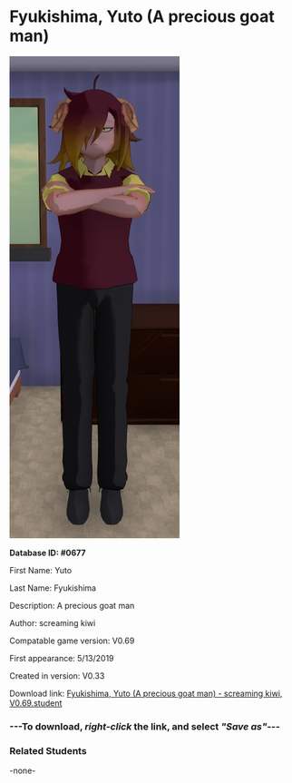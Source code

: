# Fyukishima, Yuto (A precious goat man)

<img src="../../Files/Images/Fyukishima, Yuto (A precious goat man).png" title="Fyukishima, Yuto (A precious goat man) - screaming kiwi, V0.69">

**Database ID: #0677**

First Name: Yuto

Last Name: Fyukishima

Description: A precious goat man

Author: screaming kiwi

Compatable game version: V0.69

First appearance: 5/13/2019

Created in version: V0.33

Download link: <a href="https://raw.githubusercontent.com/Arbiter1223/Daigaku-Gurashi-Custom-Students/master/Files/Student%20Files/Fyukishima%2C%20Yuto%20(A%20precious%20goat%20man)%20-%20screaming%20kiwi%2C%20V0.69.student">Fyukishima, Yuto (A precious goat man) - screaming kiwi, V0.69.student</a>

### ---**To download, _right-click_ the link, and select _"Save as"_**---

### Related Students

-none-
